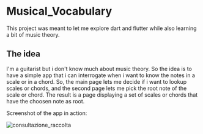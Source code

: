 # Musical_Vocabulary

This project was meant to let me explore dart and flutter while also learning a bit of music theory.

## The idea

I'm a guitarist but i don't know much about music theory. So the idea is to have a simple app that i can interrogate when i want to know the notes in a scale or in a chord.
So, the main page lets me decide if i want to lookup scales or chords, and the second page lets me pick the root note of the scale or chord. The result is a page displaying a set of scales or chords that have the choosen note as root.

Screenshot of the app in action:


![consultazione_raccolta](https://user-images.githubusercontent.com/26527575/103226112-a8d6c180-492b-11eb-8ba5-9b51a48f3cbb.jpg)
